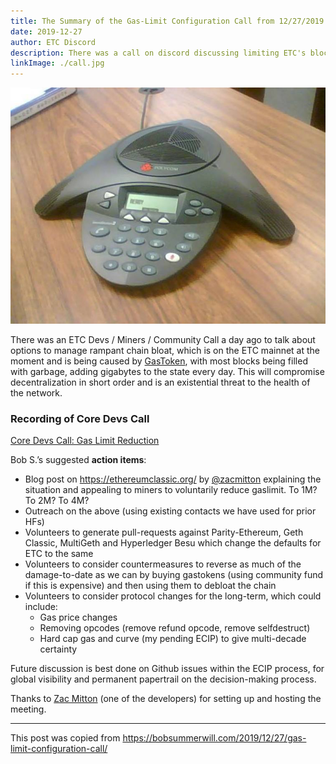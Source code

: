 ```yaml
---
title: The Summary of the Gas-Limit Configuration Call from 12/27/2019
date: 2019-12-27
author: ETC Discord
description: There was a call on discord discussing limiting ETC's block gas limit
linkImage: ./call.jpg
---
```


![Call Flavor Image](./call.jpg)

There was an ETC Devs / Miners / Community Call a day ago to talk about options to manage rampant chain bloat, which is on the ETC mainnet at the moment and is being caused by [GasToken](https://gastoken.io), with most blocks being filled with garbage, adding gigabytes to the state every day. This will compromise decentralization in short order and is an existential threat to the health of the network.

### Recording of Core Devs Call

[Core Devs Call:  Gas Limit Reduction](https://youtu.be/Svp-eWnqf_g)

Bob S.’s suggested **action items**:

- Blog post on https://ethereumclassic.org/ by [@zacmitton](https://twitter.com/voltzroad) explaining the situation and appealing to miners to voluntarily reduce gaslimit. To 1M? To 2M? To 4M?
- Outreach on the above (using existing contacts we have used for prior HFs)
- Volunteers to generate pull-requests against Parity-Ethereum, Geth Classic, MultiGeth and Hyperledger Besu which change the defaults for ETC to the same
- Volunteers to consider countermeasures to reverse as much of the damage-to-date as we can by buying gastokens (using community fund if this is expensive) and then using them to debloat the chain
- Volunteers to consider protocol changes for the long-term, which could include:
  - Gas price changes
  - Removing opcodes (remove refund opcode, remove selfdestruct)
  - Hard cap gas and curve (my pending ECIP) to give multi-decade certainty

Future discussion is best done on Github issues within the ECIP process, for global visibility and permanent papertrail on the decision-making process.

Thanks to [Zac Mitton](https://twitter.com/voltzroad) (one of the developers) for setting up and hosting the meeting.

---

This post was copied from https://bobsummerwill.com/2019/12/27/gas-limit-configuration-call/
